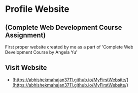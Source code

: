 # Profile Website 
## (Complete Web Development Course Assignment)

First proper website created by me as a part of 'Complete Web Development Course by Angela Yu'

## Visit Website

 - [https://abhishekmahajan3711.github.io/MyFirstWebsite/](https://abhishekmahajan3711.github.io/MyFirstWebsite/)

